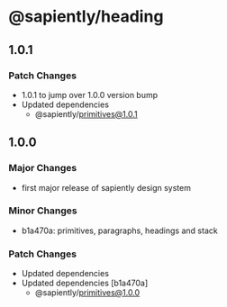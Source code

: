 # @sapiently/heading

## 1.0.1

### Patch Changes

- 1.0.1 to jump over 1.0.0 version bump
- Updated dependencies
  - @sapiently/primitives@1.0.1

## 1.0.0

### Major Changes

- first major release of sapiently design system

### Minor Changes

- b1a470a: primitives, paragraphs, headings and stack

### Patch Changes

- Updated dependencies
- Updated dependencies [b1a470a]
  - @sapiently/primitives@1.0.0
